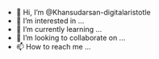 - 👋 Hi, I’m @Khansudarsan-digitalaristotle
- 👀 I’m interested in ...
- 🌱 I’m currently learning ...
- 💞️ I’m looking to collaborate on ...
- 📫 How to reach me ...

<!---
Khansudarsan-digitalaristotle/Khansudarsan-digitalaristotle is a ✨ special ✨ repository because its `README.md` (this file) appears on your GitHub profile.
You can click the Preview link to take a look at your changes.
--->
